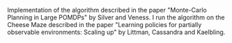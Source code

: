Implementation of the algorithm described in the paper "Monte-Carlo Planning in Large POMDPs" by Silver and Veness. I run the algorithm on the Cheese Maze described in the paper "Learning policies for partially observable environments: Scaling up" by Littman, Cassandra and
Kaelbling.
